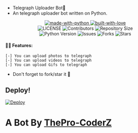 - Telegraph Uploader Bot📌
- An telegraph uploader bot written on Python.

<p align="center">
    <a href="https://python.org">
        <img src="http://forthebadge.com/images/badges/made-with-python.svg" alt="made-with-python">
    </a>
    <a href="https://GitHub.com/ThePro-CoderZ">
        <img src="http://ForTheBadge.com/images/badges/built-with-love.svg" alt="built-with-love">
    </a> <br>
    <img src="https://img.shields.io/github/license/ThePro-CoderZ/TelegraphUploder?style=for-the-badge&logo=appveyor" alt="LICENSE">
    <img src="https://img.shields.io/github/contributors/ThePro-CoderZ/Telegraph-Uploder?style=for-the-badge&logo=appveyor" alt="Contributors">
    <img src="https://img.shields.io/github/repo-size/ThePro-CoderZ/TelegraphUploder?style=for-the-badge&logo=appveyor" alt="Repository Size"> <br>
    <img src="https://img.shields.io/badge/python-3.9-green?style=for-the-badge&logo=appveyor" alt="Python Version">
    <img src="https://img.shields.io/github/issues/ThePro-CoderZ/TelegraphUploder?style=for-the-badge&logo=appveyor" alt="Issues">
    <img src="https://img.shields.io/github/forks/ThePro-CoderZ/TelegraphUploder?style=for-the-badge&logo=appveyor" alt="Forks">
    <img src="https://img.shields.io/github/stars/ThePro-CoderZ/TelegraphUploder?style=for-the-badge&logo=appveyor" alt="Stars">
</p>

#### 👨‍💻 Features: 
```
[-] You can upload photos to telegraph
[-] You can upload videos to telegraph
[-] You can upload Gifs to telegraph
```
-  Don't forget to fork/star it 🌟

## Deploy!
[![Deploy](https://www.herokucdn.com/deploy/button.svg)](https://heroku.com/deploy?template=https://github.com/ThePro-CoderZ/TelegraphUploder)

# A Bot By [ThePro-CoderZ](https://github.com/ThePro-CoderZ)
